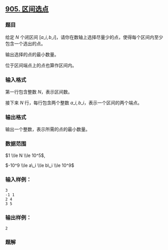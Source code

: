 ## [905\. 区间选点](https://www.acwing.com/problem/content/907/)

### 题目

给定 $N$ 个闭区间 $[a\_i,b\_i]$，请你在数轴上选择尽量少的点，使得每个区间内至少包含一个选出的点。

输出选择的点的最小数量。

位于区间端点上的点也算作区间内。

### 输入格式

第一行包含整数 $N$，表示区间数。

接下来 $N$ 行，每行包含两个整数 $a\_i,b\_i$，表示一个区间的两个端点。

### 输出格式

输出一个整数，表示所需的点的最小数量。

### 数据范围

$1 \\le N \\le 10^5$,

$-10^9 \\le a\_i \\le b\_i \\le 10^9$

### 输入样例：

```
3
-1 1
2 4
3 5
```

### 输出样例：

```
2
```

### 题解

